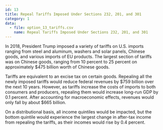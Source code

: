 ```yaml
---
id: 13
title: Repeal Tariffs Imposed Under Sections 232, 201, and 301
category: 1
data:
  - file: option_13_tariffs.csv
    name: Repeal Tariffs Imposed Under Sections 232, 201, and 301
---
```


In 2018, President Trump imposed a variety of tariffs on U.S. imports ranging from steel and aluminum, washers and solar panels, Chinese goods, and various imports of EU products. The largest section of tariffs was on Chinese goods, ranging from 10 percent to 25 percent on approximately $475 billion worth of Chinese goods.

Tariffs are equivalent to an excise tax on certain goods. Repealing all the newly imposed tariffs would reduce federal revenues by $759 billion over the next 10 years. However, as tariffs increase the costs of imports to both consumers and producers, repealing them would increase long-run GDP by 0.1 percent. After accounting for macroeconomic effects, revenues would only fall by about $665 billion.

On a distributional basis, all income quintiles would be impacted, but the bottom quintile would experience the largest change in after-tax income from repealing the tariffs, as their incomes would rise by 0.4 percent.
